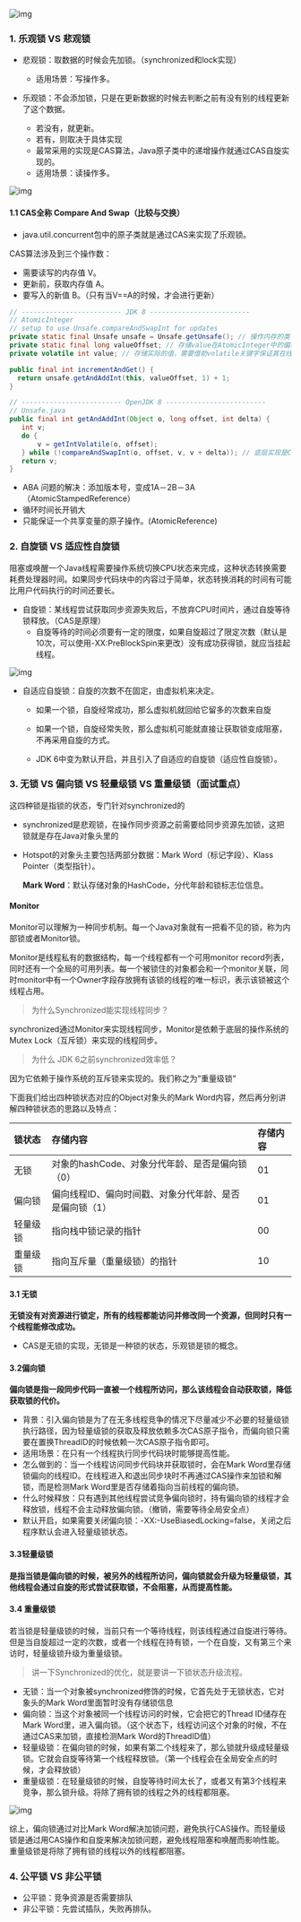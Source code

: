 ![img](3Java锁.assets/7f749fc8.png)

### 1. 乐观锁 VS 悲观锁

- 悲观锁：取数据的时候会先加锁。（synchronized和lock实现）

  - 适用场景：写操作多。

- 乐观锁：不会添加锁，只是在更新数据的时候去判断之前有没有别的线程更新了这个数据。

  - 若没有，就更新。
  - 若有，则取决于具体实现

  * 最常采用的实现是CAS算法，Java原子类中的递增操作就通过CAS自旋实现的。
  * 适用场景：读操作多。

![img](3Java锁.assets/c8703cd9.png)

#### 1.1 CAS全称 Compare And Swap（比较与交换）

- java.util.concurrent包中的原子类就是通过CAS来实现了乐观锁。

CAS算法涉及到三个操作数：

- 需要读写的内存值 V。
- 更新前，获取内存值 A。
- 要写入的新值 B。（只有当V==A的时候，才会进行更新）

```java
// ------------------------- JDK 8 -------------------------
// AtomicInteger 
// setup to use Unsafe.compareAndSwapInt for updates
private static final Unsafe unsafe = Unsafe.getUnsafe(); // 操作内存的类
private static final long valueOffset; // 存储value在AtomicInteger中的偏移量。
private volatile int value; // 存储实际的值，需要借助volatile关键字保证其在线程间是可见的。

public final int incrementAndGet() {
  return unsafe.getAndAddInt(this, valueOffset, 1) + 1;
}

// ------------------------- OpenJDK 8 -------------------------
// Unsafe.java
public final int getAndAddInt(Object o, long offset, int delta) {
   int v;
   do {
       v = getIntVolatile(o, offset);
   } while (!compareAndSwapInt(o, offset, v, v + delta)); // 底层实现是CPU指令CMPXGHG，原子操作。
   return v;
}
```

- ABA 问题的解决：添加版本号，变成1A－2B－3A（AtomicStampedReference）
- 循环时间长开销大
- 只能保证一个共享变量的原子操作。(AtomicReference)

### 2. 自旋锁 VS 适应性自旋锁

阻塞或唤醒一个Java线程需要操作系统切换CPU状态来完成，这种状态转换需要耗费处理器时间。如果同步代码块中的内容过于简单，状态转换消耗的时间有可能比用户代码执行的时间还要长。

- 自旋锁：某线程尝试获取同步资源失败后，不放弃CPU时间片，通过自旋等待锁释放。（CAS是原理）
  - 自旋等待的时间必须要有一定的限度，如果自旋超过了限定次数（默认是10次，可以使用-XX:PreBlockSpin来更改）没有成功获得锁，就应当挂起线程。

![img](https://awps-assets.meituan.net/mit-x/blog-images-bundle-2018b/452a3363.png)

- 自适应自旋锁：自旋的次数不在固定，由虚拟机来决定。

  - 如果一个锁，自旋经常成功，那么虚拟机就回给它留多的次数来自旋
  - 如果一个锁，自旋经常失败，那么虚拟机可能就直接让获取锁变成阻塞，不再采用自旋的方式。

  - JDK 6中变为默认开启，并且引入了自适应的自旋锁（适应性自旋锁）。

### 3. 无锁 VS 偏向锁 VS 轻量级锁 VS 重量级锁（面试重点）

这四种锁是指锁的状态，专门针对synchronized的

- synchronized是悲观锁，在操作同步资源之前需要给同步资源先加锁，这把锁就是存在Java对象头里的

- Hotspot的对象头主要包括两部分数据：Mark Word（标记字段）、Klass Pointer（类型指针）。

  **Mark Word**：默认存储对象的HashCode，分代年龄和锁标志位信息。

#### Monitor

Monitor可以理解为一种同步机制。每一个Java对象就有一把看不见的锁，称为内部锁或者Monitor锁。

Monitor是线程私有的数据结构，每一个线程都有一个可用monitor record列表，同时还有一个全局的可用列表。每一个被锁住的对象都会和一个monitor关联，同时monitor中有一个Owner字段存放拥有该锁的线程的唯一标识，表示该锁被这个线程占用。

> 为什么Synchronized能实现线程同步？

synchronized通过Monitor来实现线程同步，Monitor是依赖于底层的操作系统的Mutex Lock（互斥锁）来实现的线程同步。

> 为什么 JDK 6之前synchronized效率低？

因为它依赖于操作系统的互斥锁来实现的。我们称之为“重量级锁“

下面我们给出四种锁状态对应的Object对象头的Mark Word内容，然后再分别讲解四种锁状态的思路以及特点：

| 锁状态   | 存储内容                                                | 存储内容 |
| :------- | :------------------------------------------------------ | :------- |
| 无锁     | 对象的hashCode、对象分代年龄、是否是偏向锁（0）         | 01       |
| 偏向锁   | 偏向线程ID、偏向时间戳、对象分代年龄、是否是偏向锁（1） | 01       |
| 轻量级锁 | 指向栈中锁记录的指针                                    | 00       |
| 重量级锁 | 指向互斥量（重量级锁）的指针                            | 10       |

#### 3.1 无锁

**无锁没有对资源进行锁定，所有的线程都能访问并修改同一个资源，但同时只有一个线程能修改成功。**

- CAS是无锁的实现，无锁是一种锁的状态，乐观锁是锁的概念。

#### 3.2**偏向锁**

**偏向锁是指一段同步代码一直被一个线程所访问，那么该线程会自动获取锁，降低获取锁的代价。**

- 背景：引入偏向锁是为了在无多线程竞争的情况下尽量减少不必要的轻量级锁执行路径，因为轻量级锁的获取及释放依赖多次CAS原子指令，而偏向锁只需要在置换ThreadID的时候依赖一次CAS原子指令即可。
- 适用场景：在只有一个线程执行同步代码块时能够提高性能。
- 怎么做到的：当一个线程访问同步代码块并获取锁时，会在Mark Word里存储锁偏向的线程ID。在线程进入和退出同步块时不再通过CAS操作来加锁和解锁，而是检测Mark Word里是否存储着指向当前线程的偏向锁。
- 什么时候释放：只有遇到其他线程尝试竞争偏向锁时，持有偏向锁的线程才会释放锁，线程不会主动释放偏向锁。（撤销，需要等待全局安全点）
- 默认开启，如果需要关闭偏向锁：-XX:-UseBiasedLocking=false，关闭之后程序默认会进入轻量级锁状态。

#### 3.3**轻量级锁**

**是指当锁是偏向锁的时候，被另外的线程所访问，偏向锁就会升级为轻量级锁，其他线程会通过自旋的形式尝试获取锁，不会阻塞，从而提高性能。**

#### 3.4 重量级锁

若当锁是轻量级锁的时候，当前只有一个等待线程，则该线程通过自旋进行等待。但是当自旋超过一定的次数，或者一个线程在持有锁，一个在自旋，又有第三个来访时，轻量级锁升级为重量级锁。

> 讲一下Synchronized的优化，就是要讲一下锁状态升级流程。

- 无锁：当一个对象被synchronized修饰的时候，它首先处于无锁状态，它对象头的Mark Word里面暂时没有存储锁信息
- 偏向锁：当这个对象被同一个线程访问的时候，它会把它的Thread ID储存在Mark Word里，进入偏向锁。（这个状态下，线程访问这个对象的时候，不在通过CAS来加锁，直接检测Mark Word的ThreadID值）
- 轻量级锁：在偏向锁的时候，如果有第二个线程来了，那么锁就升级成轻量级锁。它就会自旋等待第一个线程释放锁。（第一个线程会在全局安全点的时候，才会释放锁）
- 重量级锁：在轻量级锁的时候，自旋等待时间太长了，或者又有第3个线程来竞争，那么锁升级。将除了拥有锁的线程之外的线程都阻塞。

![img](3Java锁.assets/8afdf6f2-2726532.png)

综上，偏向锁通过对比Mark Word解决加锁问题，避免执行CAS操作。而轻量级锁是通过用CAS操作和自旋来解决加锁问题，避免线程阻塞和唤醒而影响性能。重量级锁是将除了拥有锁的线程以外的线程都阻塞。

### 4. 公平锁 VS 非公平锁

- 公平锁：竞争资源是否需要排队
- 非公平锁：先尝试插队，失败再排队。